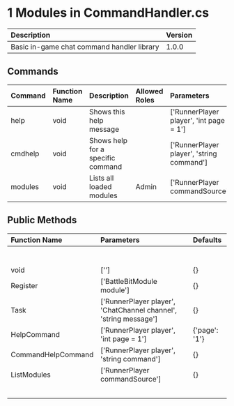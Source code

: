 # 1 Modules in CommandHandler.cs

| Description                                | Version   |
|:-------------------------------------------|:----------|
| Basic in-game chat command handler library | 1.0.0     |

## Commands
| Command   | Function Name   | Description                       | Allowed Roles   | Parameters                                | Defaults      |
|:----------|:----------------|:----------------------------------|:----------------|:------------------------------------------|:--------------|
| help      | void            | Shows this help message           |                 | ['RunnerPlayer player', 'int page = 1']   | {'page': '1'} |
| cmdhelp   | void            | Shows help for a specific command |                 | ['RunnerPlayer player', 'string command'] | {}            |
| modules   | void            | Lists all loaded modules          | Admin           | ['RunnerPlayer commandSource']            | {}            |

## Public Methods
| Function Name      | Parameters                                                       | Defaults      |
|:-------------------|:-----------------------------------------------------------------|:--------------|
|                    |                                                                  |               |
|                    |                                                                  |               |
|                    |                                                                  |               |
|                    |                                                                  |               |
|                    |                                                                  |               |
|                    |                                                                  |               |
|                    |                                                                  |               |
| void               | ['']                                                             | {}            |
| Register           | ['BattleBitModule module']                                       | {}            |
| Task               | ['RunnerPlayer player', 'ChatChannel channel', 'string message'] | {}            |
| HelpCommand        | ['RunnerPlayer player', 'int page = 1']                          | {'page': '1'} |
| CommandHelpCommand | ['RunnerPlayer player', 'string command']                        | {}            |
| ListModules        | ['RunnerPlayer commandSource']                                   | {}            |
|                    |                                                                  |               |
|                    |                                                                  |               |
|                    |                                                                  |               |
|                    |                                                                  |               |
|                    |                                                                  |               |